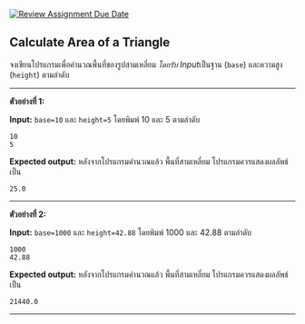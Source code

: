 [![Review Assignment Due Date](https://classroom.github.com/assets/deadline-readme-button-22041afd0340ce965d47ae6ef1cefeee28c7c493a6346c4f15d667ab976d596c.svg)](https://classroom.github.com/a/LT44EasK)
## Calculate Area of a Triangle
จงเขียนโปรแกรมเพื่อคำนวณพื้นที่ของรูปสามเหลี่ยม *โดยรับ Input*เป็นฐาน (`base`) และความสูง (`height`) ตามลำดับ
<hr>

**ตัวอย่างที่ 1:**

**Input:** `base=10` และ `height=5` โดยพิมพ์ 10 และ 5 ตามลำดับ
```
10
5
```
**Expected output:** หลังจากโปรแกรมคำนวณแล้ว พื้นที่สามเหลี่ยม โปรแกรมควรแสดงผลลัพธ์เป็น 
```
25.0
```
<hr>

**ตัวอย่างที่ 2:**

**Input:** `base=1000` และ `height=42.88` โดยพิมพ์ 1000 และ 42.88 ตามลำดับ
```
1000
42.88
```
**Expected output:** หลังจากโปรแกรมคำนวณแล้ว พื้นที่สามเหลี่ยม โปรแกรมควรแสดงผลลัพธ์เป็น
```
21440.0
```
<hr>
